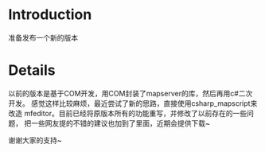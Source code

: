 # Introduction #

准备发布一个新的版本


# Details #

以前的版本是基于COM开发，用COM封装了mapserver的库，然后再用c#二次开发。
感觉这样比较麻烦，最近尝试了新的思路，直接使用csharp\_mapscript来改造
mfeditor。目前已经将原版本所有的功能重写，并修改了以前存在的一些问题，
把一些网友提的不错的建议也加到了里面，近期会提供下载~

谢谢大家的支持~